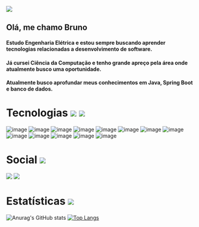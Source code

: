 ![](https://komarev.com/ghpvc/?username=Brunopbb)

## Olá, me chamo Bruno

#### Estudo Engenharia Elétrica e estou sempre buscando aprender tecnologias relacionadas a desenvolvimento de software. 
#### Já cursei Ciência da Computação e tenho grande apreço pela área onde atualmente busco uma oportunidade.
#### Atualmente busco aprofundar meus conhecimentos em **Java**, **Spring Boot** e **banco de dados**.

# Tecnologias <img src="https://github.githubassets.com/images/icons/emoji/unicode/1f4da.png" /> <img src="https://github.githubassets.com/images/icons/emoji/unicode/1f469-1f4bb.png" /> 


![image](https://img.shields.io/badge/C-00599C?style=for-the-badge&logo=c&logoColor=white) ![image](https://img.shields.io/badge/C%2B%2B-00599C?style=for-the-badge&logo=c%2B%2B&logoColor=white) ![image](https://img.shields.io/badge/Java-ED8B00?style=for-the-badge&logo=java&logoColor=white) ![image](https://img.shields.io/badge/Angular-DD0031?style=for-the-badge&logo=angular&logoColor=white) ![image](	https://img.shields.io/badge/Spring-6DB33F?style=for-the-badge&logo=spring&logoColor=white) ![image](https://img.shields.io/badge/MySQL-00000F?style=for-the-badge&logo=mysql&logoColor=white) ![image](https://img.shields.io/badge/Python-3776AB?style=for-the-badge&logo=python&logoColor=white) ![image](https://img.shields.io/badge/IntelliJ_IDEA-000000.svg?style=for-the-badge&logo=intellij-idea&logoColor=white) ![image](https://img.shields.io/badge/PyCharm-000000.svg?&style=for-the-badge&logo=PyCharm&logoColor=white) ![image](https://img.shields.io/badge/CLion-000000?style=for-the-badge&logo=clion&logoColor=white) ![image](https://img.shields.io/badge/Visual_Studio-5C2D91?style=for-the-badge&logo=visual%20studio&logoColor=white) ![image](https://img.shields.io/badge/Linux-FCC624?style=for-the-badge&logo=linux&logoColor=black) ![image](https://img.shields.io/badge/Arch_Linux-1793D1?style=for-the-badge&logo=arch-linux&logoColor=white)


# Social <img src="https://github.githubassets.com/images/icons/emoji/unicode/1f468.png" /> 

<a href="https://www.instagram.com/brunoalmeida54/"><img src="https://img.shields.io/badge/Instagram-E4405F?style=for-the-badge&logo=instagram&logoColor=white" class="media-object  img-responsive img-thumbnail"></a> <a href="https://www.linkedin.com/in/bruno-almeida-7753971a1/"><img src="https://img.shields.io/badge/LinkedIn-0077B5?style=for-the-badge&logo=linkedin&logoColor=white" class="media-object  img-responsive img-thumbnail"></a> 


 # Estatísticas <img src="https://camo.githubusercontent.com/9ad8cfe3215fff758ea74784f86ef0de25b6acfbd6a4fab19d9a13ff47b05843/68747470733a2f2f7265732e636c6f7564696e6172792e636f6d2f616e7572616768617a72612f696d6167652f75706c6f61642f76313539343930383234322f6c6f676f5f636373776d652e737667" text="sdadasd" /> 
 
 
   ![Anurag's GitHub stats](https://github-readme-stats.vercel.app/api?username=Brunopbb&show_icons=true&theme=dracula)       [![Top Langs](https://github-readme-stats.vercel.app/api/top-langs/?username=Brunopbb&layout=compact&theme=dracula&card_width=450&langs_count=7)](https://github.com/Brunopbb/github-readme-stats)


